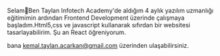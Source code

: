 Selam👋Ben Taylan 
Infotech Academy'de aldığım 4 aylık yazılım uzmanlığı eğitimimin ardından Frontend Development üzerinde çalışmaya başladım.Html5,css ve javascript kullanarak sıfırdan bir websitesi tasarlayabilirim.
Şu an React öğreniyorum.

bana kemal.taylan.acarkan@gmail.com üzerinden ulaşabilirsiniz.

